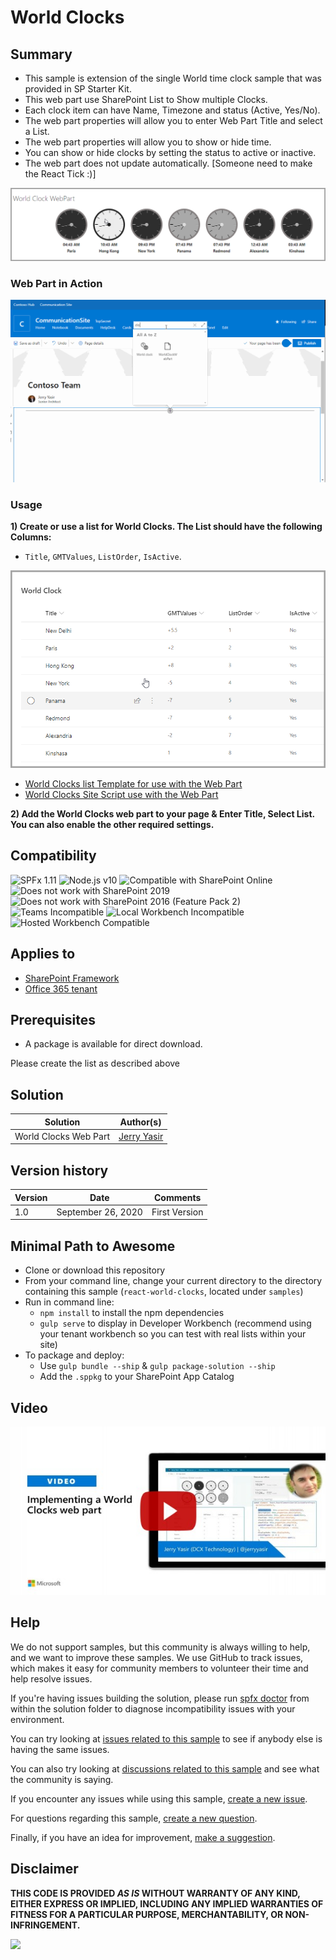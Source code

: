 # World Clocks

## Summary

- This sample is extension of the single World time clock sample that was provided in SP Starter Kit.
- This web part use SharePoint List to Show multiple Clocks.
- Each clock item can have Name, Timezone and status (Active, Yes/No).
- The web part properties will allow you to enter Web Part Title and select a List.
- The web part properties will allow you to show or hide time.
- You can show or hide clocks by setting the status to active or inactive.
- The web part does not update automatically. [Someone need to make the React Tick :)]

![Web Part](./assets/WebPart.png)

### Web Part in Action

![Web Part in Action](./assets/ClocksInAction.gif)

### Usage

**1) Create or use a list for World Clocks. The List should have the following Columns:**

- `Title`, `GMTValues`, `ListOrder`, `IsActive`.

![Create list for use with the World Clocks](./assets/WorldClockList.png)

- [World Clocks list Template for use with the Web Part](./assets/WorldClock.stp)
- [World Clocks Site Script use with the Web Part](./assets/WorldClock.json)

**2) Add the World Clocks web part to your page & Enter Title, Select List. You can also enable the other required settings.**

## Compatibility

![SPFx 1.11](https://img.shields.io/badge/SPFx-1.11.0-green.svg)
![Node.js v10](https://img.shields.io/badge/Node.js-v10-green.svg)
![Compatible with SharePoint Online](https://img.shields.io/badge/SharePoint%20Online-Compatible-green.svg)
![Does not work with SharePoint 2019](https://img.shields.io/badge/SharePoint%20Server%202019-Incompatible-red.svg "SharePoint Server 2019 requires SPFx 1.4.1 or lower")
![Does not work with SharePoint 2016 (Feature Pack 2)](https://img.shields.io/badge/SharePoint%20Server%202016%20(Feature%20Pack%202)-Incompatible-red.svg "SharePoint Server 2016 Feature Pack 2 requires SPFx 1.1")
![Teams Incompatible](https://img.shields.io/badge/Teams-Incompatible-lightgrey.svg)
![Local Workbench Incompatible](https://img.shields.io/badge/Local%20Workbench-Incompatible-red.svg "This solution requires access to a list")
![Hosted Workbench Compatible](https://img.shields.io/badge/Hosted%20Workbench-Compatible-green.svg)

## Applies to

- [SharePoint Framework](https://docs.microsoft.com/sharepoint/dev/spfx/sharepoint-framework-overview)
- [Office 365 tenant](https://docs.microsoft.com/sharepoint/dev/spfx/set-up-your-development-environment)

## Prerequisites

- A package is available for direct download.

Please create the list as described above

## Solution

| Solution              | Author(s)                                |
| --------------------- | ---------------------------------------- |
| World Clocks Web Part | [Jerry Yasir](https://github.com/jyasir) |

## Version history

| Version | Date               | Comments      |
| ------- | ------------------ | ------------- |
| 1.0     | September 26, 2020 | First Version |

## Minimal Path to Awesome

- Clone or download this repository
- From your command line, change your current directory to the directory containing this sample (`react-world-clocks`, located under `samples`)
- Run in command line:
  - `npm install` to install the npm dependencies
  - `gulp serve` to display in Developer Workbench (recommend using your tenant workbench so you can test with real lists within your site)
- To package and deploy:
  - Use `gulp bundle --ship` & `gulp package-solution --ship`
  - Add the `.sppkg` to your SharePoint App Catalog

## Video

[![Implementing a World Clocks web part with SharePoint Framework](./assets/video-thumbnail.jpg)](https://www.youtube.com/watch?v=91uQHUgpKo8 "Implementing a World Clocks web part with SharePoint Framework")


## Help

We do not support samples, but this community is always willing to help, and we want to improve these samples. We use GitHub to track issues, which makes it easy for  community members to volunteer their time and help resolve issues.

If you're having issues building the solution, please run [spfx doctor](https://pnp.github.io/cli-microsoft365/cmd/spfx/spfx-doctor/) from within the solution folder to diagnose incompatibility issues with your environment.

You can try looking at [issues related to this sample](https://github.com/pnp/sp-dev-fx-webparts/issues?q=label%3Areact-world-clocks) to see if anybody else is having the same issues.

You can also try looking at [discussions related to this sample](https://github.com/pnp/sp-dev-fx-webparts/discussions?discussions_q=react-world-clocks) and see what the community is saying.

If you encounter any issues while using this sample, [create a new issue](https://github.com/pnp/sp-dev-fx-webparts/issues/new?assignees=&labels=Needs%3A+Triage+%3Amag%3A%2Ctype%3Abug-suspected%2Csample%3A%20react-world-clocks&template=bug-report.yml&sample=react-world-clocks&authors=@jyasir&title=react-world-clocks%20-%20).

For questions regarding this sample, [create a new question](https://github.com/pnp/sp-dev-fx-webparts/issues/new?assignees=&labels=Needs%3A+Triage+%3Amag%3A%2Ctype%3Aquestion%2Csample%3A%20react-world-clocks&template=question.yml&sample=react-world-clocks&authors=@jyasir&title=react-world-clocks%20-%20).

Finally, if you have an idea for improvement, [make a suggestion](https://github.com/pnp/sp-dev-fx-webparts/issues/new?assignees=&labels=Needs%3A+Triage+%3Amag%3A%2Ctype%3Aenhancement%2Csample%3A%20react-world-clocks&template=question.yml&sample=react-world-clocks&authors=@jyasir&title=react-world-clocks%20-%20).

## Disclaimer

**THIS CODE IS PROVIDED *AS IS* WITHOUT WARRANTY OF ANY KIND, EITHER EXPRESS OR IMPLIED, INCLUDING ANY IMPLIED WARRANTIES OF FITNESS FOR A PARTICULAR PURPOSE, MERCHANTABILITY, OR NON-INFRINGEMENT.**


<img src="https://telemetry.sharepointpnp.com/sp-dev-fx-webparts/samples/react-world-clocks" />
